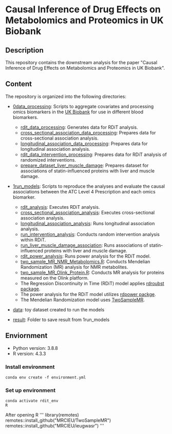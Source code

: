 # Causal Inference of Drug Effects on Metabolomics and Proteomics in UK Biobank

## Description
This repository contains the downstream analysis for the paper  "﻿Causal Inference of Drug Effects on Metabolomics and Proteomics in UK Biobank". 

## Content
The repository is organized into the following directories:
- [0data_processing](0data_processing): Scripts to aggregate covariates and processing omics biomarkers in the [UK Biobank](https://www.ukbiobank.ac.uk/) for use in different blood biomarkers.
  - [rdit_data_processing](0data_processing/1rdit_data_processing.py): Generates data for RDiT analysis.
  - [cross_sectional_association_data_processing](0data_processing/2cross_sectional_association_data_processing.R): Prepares data for cross-sectional association analysis.
  - [longitudinal_association_data_processing](0data_processing/3longitudinal_association_data_processing.R): Prepares data for longitudinal association analysis.
  - [rdit_data_intervention_processing](0data_processing/4rdit_data_intervention_processing.py): Prepares data for RDiT analysis of randomized interventions.
  - [prepare_dataset_liver_muscle_damage](0data_processing/5repare_dataset_liver_muscle_damage.ipynb): Prepares dataset for associations of statin-influenced proteins with liver and muscle damage.


- [1run_models](1run_models): Scripts to reproduce the analyses and evaluate the causal associations between the ATC Level 4 Prescription and each omics biomarker.
  - [rdit_analysis](1run_models/1rdit_analysis.py): Executes RDiT analysis.
  - [cross_sectional_association_analysis](1run_models/2cross_sectional_association_analysis.R): Executes cross-sectional association analysis.
  - [longitudinal_association_analysis](1run_models/3longitudinal_association_analysis.R): Runs longitudinal association analysis.
  - [run_intervention_analysis](1run_models/4run_intervention_analysis.py): Conducts random intervention analysis within RDiT.
  - [run_liver_muscle_damage_association](1run_models/5run_liver_muscle_damage_association.R): Runs associations of statin-influenced proteins with liver and muscle damage.
  - [rdit_power_analysis](1run_models/6rdit_power_analysis.py): Runs power analysis for the RDiT model.
  - [two_sample_MR_NMR_Metabolomics.R](1run_models/7two_sample_MR_NMR_Metabolomics.R): Conducts Mendelian Randomization (MR) analysis for NMR metabolites.
  - [two_sample_MR_Olink_Protein.R](1run_models/8two_sample_MR_Olink_Protein.R): Conducts MR analysis for proteins measured on the Olink platform.
  - The Regression Discontinuity in Time (RDiT) model applies [rdroubst package](https://github.com/rdpackages/rdrobust/tree/master).
  - The power analysis for the RDiT model utilizes [rdpower packge](https://rdpackages.github.io/rdpower/).
  - The Mendelian Randomization model uses [TwoSampleMR](https://mrcieu.github.io/TwoSampleMR/).
  
- [data](data): toy dataset created to run the models

- [result](result): Folder to save result from 1run_models

## Enviornment
- Python version: 3.8.8
- R version: 4.3.3

### Install environment
```
conda env create -f environment.yml
```

### Set up environment
```
conda activate rdit_env
R
```

After opening R
'''
library(remotes)
remotes::install_github("MRCIEU/TwoSampleMR")
remotes::install_github("MRCIEU/ieugwasr")
'''

